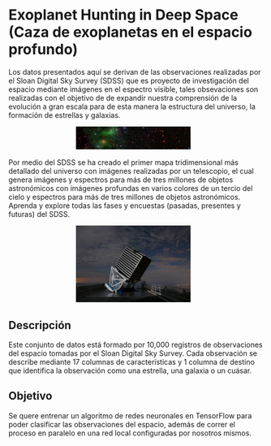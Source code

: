 # Exoplanet Hunting in Deep Space (Caza de exoplanetas en el espacio profundo)
   
Los datos presentados aquí se derivan de las observaciones realizadas por el Sloan Digital Sky Survey  (SDSS) que es proyecto de investigación del espacio mediante imágenes en el espectro visible, tales obsevaciones son realizadas con el objetivo de de expandir nuestra comprensión de la evolución a gran escala para de esta manera la estructura del universo, la formación de estrellas y galaxias.

<div align="center">
           <img width="45%" src="imagenes/Survey.jpg" alt="List screen" title="List screen"></img>
             <img height="0" width="8px">
</div>

Por medio del SDSS se ha creado el primer mapa tridimensional más detallado del universo con imágenes realizadas por un telescopio, el cual genera imágenes y espectros para más de tres millones de objetos astronómicos con imágenes profundas en varios colores de un tercio del cielo y espectros para más de tres millones de objetos astronómicos. Aprenda y explore todas las fases y encuestas (pasadas, presentes y futuras) del SDSS.


<div align="center">
           <img width="45%" src="imagenes/sdss.jpg" alt="About screen" title="About screen"</img>
           <img height="0" width="8px">
</div>


## Descripción

Este conjunto de datos está formado por 10,000 registros de observaciones del espacio tomadas por el Sloan Digital Sky Survey. Cada observación se describe mediante 17 columnas de características y 1 columna de destino que identifica la observación como una estrella, una galaxia o un cuásar.

## Objetivo

Se quere entrenar un algoritmo de redes neuronales en TensorFlow para poder clasificar las observaciones del espacio, además de correr el proceso en paralelo en una red local configuradas por nosotros mismos.
